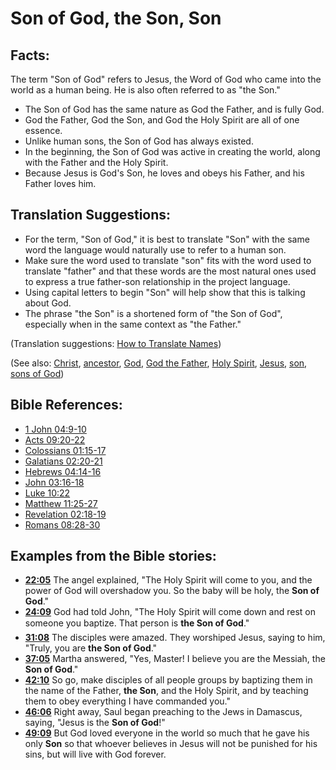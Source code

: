 # Son of God, the Son, Son #

## Facts: ##

The term "Son of God" refers to Jesus, the Word of God who came into the world as a human being. He is also often referred to as "the Son."

* The Son of God has the same nature as God the Father, and is fully God.
* God the Father, God the Son, and God the Holy Spirit are all of one essence.
* Unlike human sons, the Son of God has always existed.
* In the beginning, the Son of God was active in creating the world, along with the Father and the Holy Spirit.
* Because Jesus is God's Son, he loves and obeys his Father, and his Father loves him.

## Translation Suggestions: ##

* For the term, "Son of God," it is best to translate "Son" with the same word the language would naturally use to refer to a human son.
* Make sure the word used to translate "son" fits with the word used to translate "father" and that these words are the most natural ones used to express a true father-son relationship in the project language.
* Using capital letters to begin "Son" will help show that this is talking about God.
* The phrase "the Son" is a shortened form of "the Son of God", especially when in the same context as "the Father."

(Translation suggestions: [How to Translate Names](en/ta-vol1/translate/man/translate-names))

(See also: [Christ](../kt/christ.md), [ancestor](../other/father.md), [God](../kt/god.md), [God the Father](../kt/godthefather.md), [Holy Spirit](../kt/holyspirit.md), [Jesus](../kt/jesus.md), [son](../kt/son.md), [sons of God](../kt/sonsofgod.md))

## Bible References: ##

* [1 John 04:9-10](en/tn/1jn/help/04/09)
* [Acts 09:20-22](en/tn/act/help/09/20)
* [Colossians 01:15-17](en/tn/col/help/01/15)
* [Galatians 02:20-21](en/tn/gal/help/02/20)
* [Hebrews 04:14-16](en/tn/heb/help/04/14)
* [John 03:16-18](en/tn/jhn/help/03/16)
* [Luke 10:22](en/tn/luk/help/10/22)
* [Matthew 11:25-27](en/tn/mat/help/11/25)
* [Revelation 02:18-19](en/tn/rev/help/02/18)
* [Romans 08:28-30](en/tn/rom/help/08/28)

## Examples from the Bible stories: ##

* __[22:05](en/tn/obs/help/22/05)__ The angel explained, "The Holy Spirit will come to you, and the power of God will overshadow you. So the baby will be holy, the __Son of God__."
* __[24:09](en/tn/obs/help/24/09)__ God had told John, "The Holy Spirit will come down and rest on someone you baptize. That person is __the Son of God__."
* __[31:08](en/tn/obs/help/31/08)__ The disciples were amazed. They worshiped Jesus, saying to him, "Truly, you are __the Son of God__."
* __[37:05](en/tn/obs/help/37/05)__ Martha answered, "Yes, Master! I believe you are the Messiah, the __Son of God__."
* __[42:10](en/tn/obs/help/42/10)__ So go, make disciples of all people groups by baptizing them in the name of the Father, __the Son__, and the Holy Spirit, and by teaching them to obey everything I have commanded you."
* __[46:06](en/tn/obs/help/46/06)__ Right away, Saul began preaching to the Jews in Damascus, saying, "Jesus is the __Son of God__!"
* __[49:09](en/tn/obs/help/49/09)__ But God loved everyone in the world so much that he gave his only __Son__  so that whoever believes in Jesus will not be punished for his sins, but will live with God forever.
